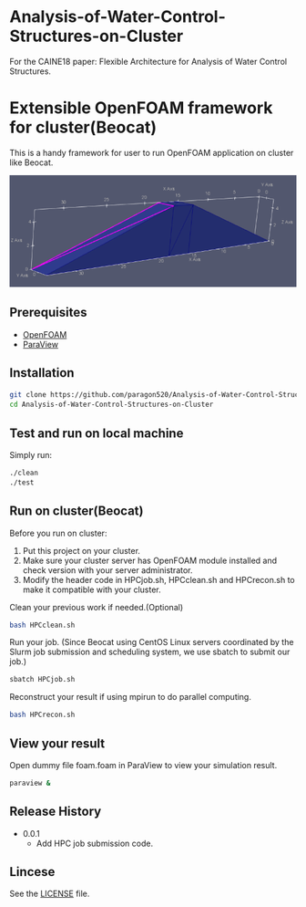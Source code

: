 # Analysis-of-Water-Control-Structures-on-Cluster
For the CAINE18 paper: Flexible Architecture for Analysis of Water Control Structures.

# Extensible OpenFOAM framework for cluster(Beocat)

This is a handy framework for user to run OpenFOAM application on cluster like Beocat.

![](stlpic.png)

## Prerequisites

* [OpenFOAM]  
* [ParaView]

## Installation 
```sh
git clone https://github.com/paragon520/Analysis-of-Water-Control-Structures-on-Cluster
cd Analysis-of-Water-Control-Structures-on-Cluster
``` 

## Test and run on local machine 

Simply run: 
```sh
./clean
./test 
```
 
## Run on cluster(Beocat)
Before you run on cluster:
1. Put this project on your cluster. 
2. Make sure your cluster server has OpenFOAM module installed and check version with your server administrator.
3. Modify the header code in HPCjob.sh, HPCclean.sh and HPCrecon.sh to make it compatible with your cluster.

Clean your previous work if needed.(Optional)
```sh
bash HPCclean.sh
```

Run your job. (Since Beocat using CentOS Linux servers coordinated by the Slurm job submission and scheduling system, we use sbatch to submit our job.) 
```sh
sbatch HPCjob.sh
```
Reconstruct your result if using mpirun to do parallel computing. 
```sh
bash HPCrecon.sh
```

## View your result 
Open dummy file foam.foam in ParaView to view your simulation result.
```sh
paraview & 
```

## Release History

* 0.0.1
    * Add HPC job submission code.

## Lincese

See the  [LICENSE] file.
 

 [LICENSE]: https://github.com/paragon520/Analysis-of-Water-Control-Structures-on-Cluster/blob/master/LICENSE
 [OpenFOAM]:  https://openfoam.org/download/
[ParaView]: https://www.paraview.org/download/
 
